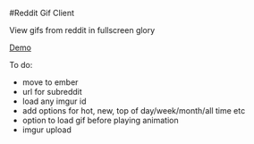 #Reddit Gif Client

View gifs from reddit in fullscreen glory

[Demo](http://patmood.github.io/reddit_gifs/)


To do:
* move to ember
* url for subreddit
* load any imgur id
* add options for hot, new, top of day/week/month/all time etc
* option to load gif before playing animation
* imgur upload
